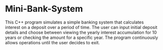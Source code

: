 # Mini-Bank-System
This C++ program simulates a simple banking system that calculates interest on a deposit over a period of time. The user can input initial deposit details and choose between viewing the yearly interest accumulation for 10 years or checking the amount for a specific year. The program continuously allows operations until the user decides to exit.
